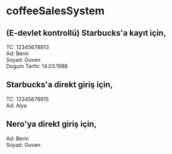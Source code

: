 # coffeeSalesSystem

## (E-devlet kontrollü) Starbucks'a kayıt için,  

TC: 12345678913  
Ad: Berin  
Soyad: Guven  
Dogum Tarihi: 14.03.1988  

## Starbucks'a direkt giriş için,  

TC: 12345678915  
Ad: Alya  

## Nero'ya direkt giriş için,  

Ad: Berin  
Soyad: Guven  
